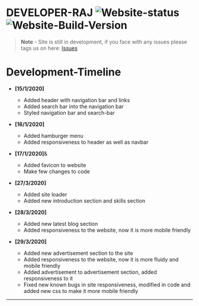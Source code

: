 <!-- MarkDown Starts from here -->
# **DEVELOPER-RAJ** ![Website-status](https://img.shields.io/badge/website-up-color?style=plastic) ![Website-Build-Version](https://img.shields.io/badge/Build-v1.0.4-brightgreen?style=plastic)
> **Note** - Site is still in development, if you face with any issues please tags us on here: [Issues](https://github.com/Developer-Raj/developer-raj.github.io/issues)

 # **Development-Timeline**
- **[15/1/2020]**
    - Added header with navigation bar and links
    - Added search bar into the navigation bar
    - Styled navigation bar and search-bar

- **[16/1/2020]**
    - Added hamburger menu
    - Added responsiveness to header as well as navbar

- **[17/1/2020]**&
    - Added favicon to website
    - Make few changes to code

- **[27/3/2020]**
    - Added site loader
    - Added new introduction section and skills section
- **[28/3/2020]**
    - Added new latest blog section
    - Added responsiveness to the website, now it is more mobile friendly
- **[29/3/2020]**
    - Added new advertisement section to the site
    - Added responsiveness to the website, now it is more fluidy and mobile friendly
    - Added advertisement to advertisement section, added responsiveness to it
    - Fixed new known bugs in site responsiveness, modified in code and added new css to make it more mobile friendly
***

